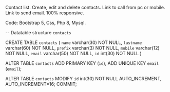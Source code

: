 Contact list. 
Create, edit and delete contacts.
Link to call from pc or mobile.
Link to send email.
100% responsive.

Code: Bootstrap 5, Css, Php 8, Mysql.

-- Datatable structure `contacts`

CREATE TABLE `contacts` (
  `name` varchar(30) NOT NULL,
  `lastname` varchar(60) NOT NULL,
  `prefix` varchar(3) NOT NULL,
  `mobile` varchar(12) NOT NULL,
  `email` varchar(50) NOT NULL,
  `id` int(30) NOT NULL
)

ALTER TABLE `contacts`
  ADD PRIMARY KEY (`id`),
  ADD UNIQUE KEY `email` (`email`);

ALTER TABLE `contacts`
  MODIFY `id` int(30) NOT NULL AUTO_INCREMENT, AUTO_INCREMENT=16;
COMMIT;



